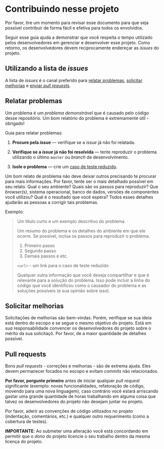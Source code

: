 # Contribuindo nesse projeto

Por favor, tire um momento para revisar esse documento para que seja possível contribuir de forma fácil e efetiva para todos os envolvidos.

Seguir esse guia ajuda a demonstrar que você respeita o tempo utilizado pelos desenvolvedores em gerenciar e desenvolver esse projeto. Como retorno, os desenvolvedores devem reciprocamente endereçar as _issues_ do projeto.

## Utilizando a lista de _issues_

A lista de _issues_ é o canal preferido para [relatar problemas](#relatar-problemas), [solicitar melhorias](#feature-requests) e [enviar _pull requests_](#pull-requests). 

## Relatar problemas

Um problema é um _problema demonstrável_ que é causado pelo código desse repositório. Um bom relatório do problema é extremamente útil - obrigado!

Guia para relatar problemas:

1. **Procure pela _issue_** &mdash; verifique se a _issue_ já não foi relatada.

2. **Verifique se a _issue_ já não foi resolvida** &mdash; tente reproduzir o problema utilizando o último `master` ou _branch_ de desenvolvimento.

3. **Isole o problema** &mdash; crie um [caso de teste reduzido](http://css-tricks.com/reduced-test-cases/).

Um bom relato de problema não deve deixar outros precisando te procurar para mais informações. Por favor, tente ser o mais detalhado possível em seu relato. Qual o seu ambiente? Quais são os passos para reproduzir? Que _browser(s)_, sistema operacional, banco de dados, versões de componentes você utilizou? Qual é o resultado que você espera? Todos esses detalhes ajudarão as pessoas a corrigir tais problemas.

Exemplo:

> Um título curto e um exemplo descritivo do problema
>
> Um resumo do problema e os detalhes do ambiente em que ele ocorre. Se possível, inclua os passos para reproduzir o problema.
>
> 1. Primeiro passo
> 2. Segundo passo
> 3. Demais passos e etc.
>
> `<url>` - um link para o caso de teste reduzido
>
> Qualquer outra informação que você deseja compartilhar e que é relevante para a solução do problema. Isso pode incluir a linha do código que você identificou como o causador do problema e as soluções possíveis (e sua opinião sobre isso).

## Solicitar melhorias

Solicitações de melhorias são bem-vindas. Porém, verifique se sua ideia está dentro do escopo e se segue o mesmo objetivo do projeto. Está em *sua* responsabilidade convencer os desenvolvedores do projeto sobre o mérito da sua solicitaçõ. Por favor, de a maior quantidade de detalhes possível.

## Pull requests

Bons _pull requests_ - correções e melhorias - são de extrema ajuda. Eles devem permanecer focados no escopo e evitam _commits_ não relacionados.

**Por favor, pergunte primeiro** antes de iniciar qualquer _pull request_ significante (exemplo: novas funcionalidades, refatoração de código, movendo para uma nova linguagem), caso contrário você estará arriscando gastar uma grande quantidade de horas trabalhando em alguma coisa que talvez os desenvolvedores do projeto não desejam juntar no projeto.

Por favor, aderir as convenções de código utilizados no projeto (indentação, comentários, etc.) e qualquer outro requerimento (como a cobertura de testes).

**IMPORTANTE**: Ao submeter uma alteração você está concordando em permitir que o _dono_ do projeto licencie o seu trabalho dentro da mesma licença do projeto.
